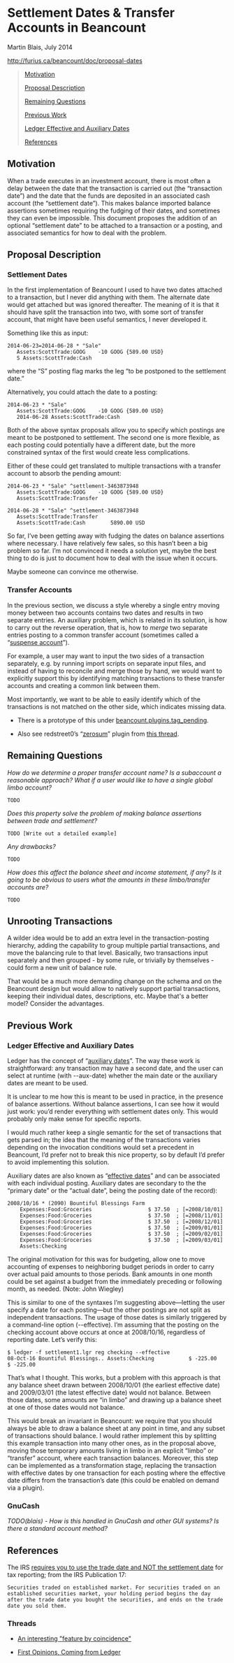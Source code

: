 Settlement Dates & Transfer Accounts in Beancount
=================================================

Martin Blais, July 2014

[<span class="underline">http://furius.ca/beancount/doc/proposal-dates</span>](http://furius.ca/beancount/doc/proposal-dates)

> [<span class="underline">Motivation</span>](#motivation)
>
> [<span class="underline">Proposal Description</span>](#_1t2cyy3ee86k)
>
> [<span class="underline">Remaining Questions</span>](#remaining-questions)
>
> [<span class="underline">Previous Work</span>](#_svp0j511dy5a)
>
> [<span class="underline">Ledger Effective and Auxiliary Dates</span>](#ledger-effective-and-auxiliary-dates)
>
> [<span class="underline">References</span>](#references)

Motivation
----------

When a trade executes in an investment account, there is most often a delay between the date that the transaction is carried out (the “transaction date”) and the date that the funds are deposited in an associated cash account (the “settlement date”). This makes balance imported balance assertions sometimes requiring the fudging of their dates, and sometimes they can even be impossible. This document proposes the addition of an optional “settlement date” to be attached to a transaction or a posting, and associated semantics for how to deal with the problem.

Proposal Description
--------------------

### Settlement Dates

In the first implementation of Beancount I used to have two dates attached to a transaction, but I never did anything with them. The alternate date would get attached but was ignored thereafter. The meaning of it is that it should have split the transaction into two, with some sort of transfer account, that might have been useful semantics, I never developed it.

Something like this as input:

    2014-06-23=2014-06-28 * "Sale"
       Assets:ScottTrade:GOOG    -10 GOOG {589.00 USD}
       S Assets:ScottTrade:Cash

where the “S” posting flag marks the leg “to be postponed to the settlement date.”

Alternatively, you could attach the date to a posting:

    2014-06-23 * "Sale"
       Assets:ScottTrade:GOOG    -10 GOOG {589.00 USD}
       2014-06-28 Assets:ScottTrade:Cash

Both of the above syntax proposals allow you to specify which postings are meant to be postponed to settlement. The second one is more flexible, as each posting could potentially have a different date, but the more constrained syntax of the first would create less complications.

Either of these could get translated to multiple transactions with a transfer account to absorb the pending amount:

    2014-06-23 * "Sale" ^settlement-3463873948
       Assets:ScottTrade:GOOG    -10 GOOG {589.00 USD}
       Assets:ScottTrade:Transfer

    2014-06-28 * "Sale" ^settlement-3463873948
       Assets:ScottTrade:Transfer
       Assets:ScottTrade:Cash        5890.00 USD

So far, I’ve been getting away with fudging the dates on balance assertions where necessary. I have relatively few sales, so this hasn’t been a big problem so far. I’m not convinced it needs a solution yet, maybe the best thing to do is just to document how to deal with the issue when it occurs.

Maybe someone can convince me otherwise.

### Transfer Accounts

In the previous section, we discuss a style whereby a single entry moving money between two accounts contains two dates and results in two separate entries. An auxiliary problem, which is related in its solution, is how to carry out the reverse operation, that is, how to *merge* two separate entries posting to a common transfer account (sometimes called a “[<span class="underline">suspense account</span>](https://en.wikipedia.org/wiki/Suspense_account)”).

For example, a user may want to input the two sides of a transaction separately, e.g. by running import scripts on separate input files, and instead of having to reconcile and merge those by hand, we would want to explicitly support this by identifying matching transactions to these transfer accounts and creating a common link between them.

Most importantly, we want to be able to easily identify which of the transactions is not matched on the other side, which indicates missing data.

-   There is a prototype of this under [<span class="underline">beancount.plugins.tag\_pending</span>](https://bitbucket.org/blais/beancount/src/tip/src/python/beancount/plugins/tag_pending.py?at=default).

-   Also see redstreet0’s “[<span class="underline">zerosum</span>](https://groups.google.com/d/msgid/beancount/8adbb83d-a7c7-476a-97ca-d600d110db20%40googlegroups.com?utm_medium=email&utm_source=footer)” plugin from [<span class="underline">this thread</span>](https://groups.google.com/d/msgid/beancount/8adbb83d-a7c7-476a-97ca-d600d110db20%40googlegroups.com?utm_medium=email&utm_source=footer).

Remaining Questions
-------------------

*How do we determine a proper transfer account name? Is a subaccount a reasonable approach? What if a user would like to have a single global limbo account?*

    TODO

*Does this property solve the problem of making balance assertions between trade and settlement?*

    TODO [Write out a detailed example]

*Any drawbacks?*

    TODO

*How does this affect the balance sheet and income statement, if any? Is it going to be obvious to users what the amounts in these limbo/transfer accounts are?*

    TODO

Unrooting Transactions
----------------------

A wilder idea would be to add an extra level in the transaction-posting hierarchy, adding the capability to group multiple partial transactions, and move the balancing rule to that level. Basically, two transactions input separately and then grouped - by some rule, or trivially by themselves - could form a new unit of balance rule.

That would be a much more demanding change on the schema and on the Beancount design but would allow to natively support partial transactions, keeping their individual dates, descriptions, etc. Maybe that's a better model? Consider the advantages.

Previous Work
-------------

### Ledger Effective and Auxiliary Dates

Ledger has the concept of “[<span class="underline">auxiliary dates</span>](http://ledger-cli.org/3.0/doc/ledger3.html#Auxiliary-dates)”. The way these work is straightforward: any transaction may have a second date, and the user can select at runtime (with --aux-date) whether the main date or the auxiliary dates are meant to be used.

It is unclear to me how this is meant to be used in practice, in the presence of balance assertions. Without balance assertions, I can see how it would just work: you’d render everything with settlement dates only. This would probably only make sense for specific reports.

I would much rather keep a single semantic for the set of transactions that gets parsed in; the idea that the meaning of the transactions varies depending on the invocation conditions would set a precedent in Beancount, I’d prefer not to break this nice property, so by default I’d prefer to avoid implementing this solution.

Auxiliary dates are also known as “[<span class="underline">effective dates</span>](http://ledger-cli.org/3.0/doc/ledger3.html#Effective-Dates)” and can be associated with each individual posting. Auxiliary dates are secondary to the the “primary date” or the “actual date”, being the posting date of the record):

    2008/10/16 * (2090) Bountiful Blessings Farm
        Expenses:Food:Groceries                  $ 37.50  ; [=2008/10/01]
        Expenses:Food:Groceries                  $ 37.50  ; [=2008/11/01]
        Expenses:Food:Groceries                  $ 37.50  ; [=2008/12/01]
        Expenses:Food:Groceries                  $ 37.50  ; [=2009/01/01]
        Expenses:Food:Groceries                  $ 37.50  ; [=2009/02/01]
        Expenses:Food:Groceries                  $ 37.50  ; [=2009/03/01]
        Assets:Checking

The original motivation for this was for budgeting, allow one to move accounting of expenses to neighboring budget periods in order to carry over actual paid amounts to those periods. Bank amounts in one month could be set against a budget from the immediately preceding or following month, as needed. (Note: John Wiegley)

This is similar to one of the syntaxes I’m suggesting above—letting the user specify a date for each posting—but the other postings are not split as independent transactions. The usage of those dates is similarly triggered by a command-line option (--effective). I’m assuming that the posting on the checking account above occurs at once at 2008/10/16, regardless of reporting date. Let’s verify this:

    $ ledger -f settlement1.lgr reg checking --effective
    08-Oct-16 Bountiful Blessings.. Assets:Checking           $ -225.00    $ -225.00

That’s what I thought. This works, but a problem with this approach is that any balance sheet drawn between 2008/10/01 (the earliest effective date) and 2009/03/01 (the latest effective date) would not balance. Between those dates, some amounts are “in limbo” and drawing up a balance sheet at one of those dates would not balance.

This would break an invariant in Beancount: we require that you should always be able to draw a balance sheet at any point in time, and any subset of transactions should balance. I would rather implement this by splitting this example transaction into many other ones, as in the proposal above, moving those temporary amounts living in limbo in an explicit “limbo” or “transfer” account, where each transaction balances. Moreover, this step can be implemented as a transformation stage, replacing the transaction with effective dates by one transaction for each posting where the effective date differs from the transaction’s date (this could be enabled on demand via a plugin).

### GnuCash

*TODO(blais) - How is this handled in GnuCash and other GUI systems? Is there a standard account method?*

References
----------

The IRS [<span class="underline">requires you to use the trade date and NOT the settlement date</span>](http://www.irs.gov/publications/p17/ch14.html) for tax reporting; from the IRS Publication 17:

    Securities traded on established market. For securities traded on an established securities market, your holding period begins the day after the trade date you bought the securities, and ends on the trade date you sold them.

### Threads

-   [<span class="underline">An interesting "feature by coincidence"</span>](https://groups.google.com/d/msg/ledger-cli/ooxbPVRinSs/ymkRCerhxjcJ)

-   [<span class="underline">First Opinions, Coming from Ledger</span>](https://groups.google.com/d/msg/beancount/z9sPboW4U3c/UfJbIVzwmpMJ)
